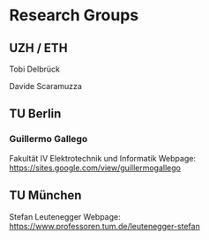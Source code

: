 # Research Groups

## UZH / ETH
Tobi Delbrück

Davide Scaramuzza

## TU Berlin
### Guillermo Gallego
Fakultät IV Elektrotechnik und Informatik
Webpage: https://sites.google.com/view/guillermogallego

## TU München
Stefan Leutenegger
Webpage: https://www.professoren.tum.de/leutenegger-stefan

